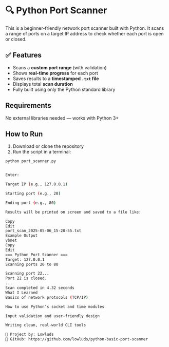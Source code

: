 # 🔍 Python Port Scanner

This is a beginner-friendly network port scanner built with Python. It scans a range of ports on a target IP address to check whether each port is open or closed.

## ✅ Features

- Scans a **custom port range** (with validation)
- Shows **real-time progress** for each port
- Saves results to a **timestamped `.txt` file**
- Displays total **scan duration**
- Fully built using only the Python standard library

## Requirements

No external libraries needed — works with Python 3+

## How to Run

1. Download or clone the repository
2. Run the script in a terminal:

```bash
python port_scanner.py


Enter:

Target IP (e.g., 127.0.0.1)

Starting port (e.g., 20)

Ending port (e.g., 80)

Results will be printed on screen and saved to a file like:

Copy
Edit
port_scan_2025-05-06_15-20-55.txt
Example Output
vbnet
Copy
Edit
=== Python Port Scanner ===
Target: 127.0.0.1
Scanning ports 20 to 80

Scanning port 22...
Port 22 is closed.
...
Scan completed in 4.32 seconds
What I Learned
Basics of network protocols (TCP/IP)

How to use Python’s socket and time modules

Input validation and user-friendly design

Writing clean, real-world CLI tools

📁 Project by: Lowluds 
🔗 GitHub: https://github.com/lowluds/python-basic-port-scanner